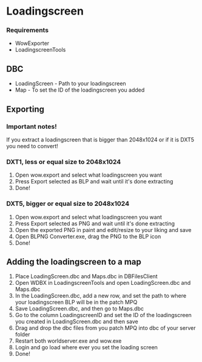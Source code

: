 # Loadingscreen

### Requirements
* WowExporter
* LoadingscreenTools

## DBC
* LoadingScreen - Path to your loadingscreen
* Map - To set the ID of the loadingscreen you added

## Exporting

### Important notes!
If you extract a loadingscreen that is bigger than 2048x1024 or if it is DXT5 you need to convert!

### DXT1, less or equal size to 2048x1024
1. Open wow.export and select what loadingscreen you want
2. Press Export selected as BLP and wait until it's done extracting
3. Done!

### DXT5, bigger or equal size to 2048x1024
1. Open wow.export and select what loadingscreen you want
2. Press Export selected as PNG and wait until it's done extracting
3. Open the exported PNG in paint and edit/resize to your liking and save
4. Open BLPNG Converter.exe, drag the PNG to the BLP icon
5. Done!

## Adding the loadingscreen to a map
1. Place LoadingScreen.dbc and Maps.dbc in DBFilesClient
2. Open WDBX in LoadingscreenTools and open LoadingScreen.dbc and Maps.dbc
3. In the LoadingScreen.dbc, add a new row, and set the path to where your loadingscreen BLP will be in the patch MPQ
4. Save LoadingScreen.dbc, and then go to Maps.dbc
5. Go to the column LoadingscreenID and set the ID of the loadingscreen you created in LoadingScreen.dbc and then save
6. Drag and drop the dbc files from you patch MPQ into dbc of your server folder
7. Restart both worldserver.exe and wow.exe
8. Login and go load where ever you set the loading screen
9. Done!